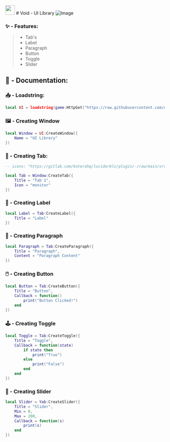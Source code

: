 <picture align="center">
    <source media="(prefers-color-scheme: dark)" srcset="https://cdn.discordapp.com/attachments/810891979147313184/1162401965360283659/261_20231013204925.png?ex=653bce30&is=65295930&hm=9179356949da535b8b437f0882d297b5908f6cf945cd62191ea693725fb926d4&">
    <source media="(prefers-color-scheme: light)" srcset="https://cdn.discordapp.com/attachments/810891979147313184/1162401954228617246/261_20231013204918.png?ex=653bce2e&is=6529592e&hm=eeb08728abc67238e59845fcf01adec154f4350841ea779e514504339564d997&">
    <img width="30px" src="https://cdn.discordapp.com/attachments/810891979147313184/1162401965360283659/261_20231013204925.png?ex=653bce30&is=65295930&hm=9179356949da535b8b437f0882d297b5908f6cf945cd62191ea693725fb926d4&"> # Void - UI Library
</picture>

<img src="https://cdn.discordapp.com/attachments/810891979147313184/1162399036200980520/Screenshot_2023-10-13-19-50-12-756_com.roblox.client.png?ex=653bcb76&is=65295676&hm=8a1135c496b8f550fbd90b3b6521a0bca54eb56b5901c733ac432e30023ed94f&" alt="Image">

### ✨ - Features:
> - Tab's
> - Label
> - Paragraph
> - Button
> - Toggle
> - Slider

## 📃 - Documentation:

### 📥 - Loadstring:

```lua
local UI = loadstring(game:HttpGet("https://raw.githubusercontent.com/AlikSusFootages/Void-UI-Library/main/src/file.lua"))()
```

### 🖼️ - Creating Window

```lua
local Window = UI:CreateWindow({
    Name = "UI Library"
}) 
```

### 📁 - Creating Tab:

```lua
-- icons: "https://gitlab.com/koterahq/luciderblx/plugin/-/raw/main/src/modules/Assets.lua?ref_type=heads"

local Tab = Window:CreateTab({ 
    Title = "Tab 1", 
    Icon = "monitor" 
}) 
```

### 💬 - Creating Label

```lua
local Label = Tab:CreateLabel({ 
    Title = "Label" 
})
```

### 📖 - Creating Paragraph

```lua
local Paragraph = Tab:CreateParagraph({ 
    Title = "Paragraph", 
    Content = "Paragraph Content" 
})
```

### 🖱️ - Creating Button 

```lua
local Button = Tab:CreateButton({ 
    Title = "Button", 
    Callback = function()
        print("Button Clicked!")
    end 
})
```

### 🕹️ - Creating Toggle

```lua
local Toggle = Tab:CreateToggle({ 
    Title = "Toggle", 
    Callback = function(state)
        if state then
            print("True")
        else
            print("False")
        end
    end
})
```

### 📍 - Creating Slider

```lua
local Slider = Yab:CreateSlider({ 
    Title = "Slider", 
    Min = 0, 
    Max = 200, 
    Callback = function(s)
        print(s)
    end
})
```